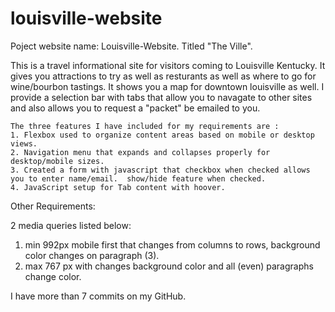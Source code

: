 # louisville-website
Poject website name:  Louisville-Website.  Titled "The Ville". 

This is a travel informational site for visitors coming to Louisville Kentucky. It gives you attractions to try as well as resturants  as well as where to go for wine/bourbon tastings. 
It shows you a map for downtown louisville as well.  I provide a selection bar with tabs that allow you to navagate to other sites and also allows you to request a "packet" be emailed to you.   
    
    The three features I have included for my requirements are :
    1. Flexbox used to organize content areas based on mobile or desktop views.
    2. Navigation menu that expands and collapses properly for desktop/mobile sizes.
    3. Created a form with javascript that checkbox when checked allows you to enter name/email.  show/hide feature when checked. 
    4. JavaScript setup for Tab content with hoover. 
Other Requirements:


2 media queries listed below:
  1. min 992px mobile first that changes from columns to rows, background color changes on paragraph (3).
  2. max 767 px with changes background color and all (even) paragraphs change color. 



I have more than 7 commits on my GitHub. 




